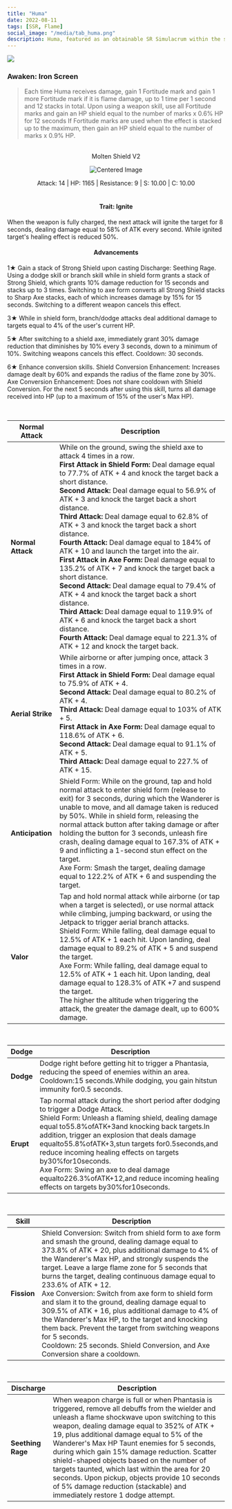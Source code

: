 ```yaml
---
title: "Huma"
date: 2022-08-11
tags: [SSR, Flame]
social_image: "/media/tab_huma.png"
description: Huma, featured as an obtainable SR Simulacrum within the simulacrum system, associated with the weapon Molten Shield V2.
---
```


![](https://i.postimg.cc/zXz0pFqp/Simulacrum-Huma-Awaken.webp)

### Awaken: Iron Screen

> Each time Huma receives damage, gain 1 Fortitude mark and gain 1 more Fortitude mark if it is flame damage, up to 1 time per 1 second and 12 stacks in total. Upon using a weapon skill, use all Fortitude marks and gain an HP shield equal to the number of marks x 0.6% HP for 12 seconds If Fortitude marks are used when the effect is stacked up to the maximum, then gain an HP shield equal to the number of marks x 0.9% HP.

</br>

<center>
Molten Shield V2
</center>

<p align="center">
<img src="https://i.postimg.cc/Y2J1VNNQ/Icon-Weapon-Molten-Shield-V2.webp" alt="Centered Image">
</p>

<center>
Attack: 14 | HP: 1165 | Resistance: 9 | S: 10.00 | C: 10.00
</center>

</br>

<h4 style="text-align: center;">Trait: Ignite</h4>

When the weapon is fully charged, the next attack will ignite the target for 8 seconds, dealing damage equal to 58% of ATK every second. While ignited target's healing effect is reduced 50%.

<h4 style="text-align: center;"> Advancements </h4>

1★ Gain a stack of Strong Shield upon casting Discharge: Seething Rage. Using a dodge skill or branch skill while in shield form grants a stack of Strong Shield, which grants 10% damage reduction for 15 seconds and stacks up to 3 times. Switching to axe form converts all Strong Shield stacks to Sharp Axe stacks, each of which increases damage by 15% for 15 seconds. Switching to a different weapon cancels this effect.

3★ While in shield form, branch/dodge attacks deal additional damage to targets equal to 4% of the user's current HP.

5★ After switching to a shield axe, immediately grant 30% damage reduction that diminishes by 10% every 3 seconds, down to a minimum of 10%. Switching weapons cancels this effect. Cooldown: 30 seconds.

6★ Enhance conversion skills. Shield Conversion Enhancement: Increases damage dealt by 60% and expands the radius of the flame zone by 30%. Axe Conversion Enhancement: Does not share cooldown with Shield Conversion. For the next 5 seconds after using this skill, turns all damage received into HP (up to a maximum of 15% of the user's Max HP).

</br>

| Normal Attack     | Description                                                                                                                                                                                                                                                                                                                                                                                                                                                                                                                                                                                                                                                                                                                                                                                                                                                                                                                                                     |
| ----------------- | --------------------------------------------------------------------------------------------------------------------------------------------------------------------------------------------------------------------------------------------------------------------------------------------------------------------------------------------------------------------------------------------------------------------------------------------------------------------------------------------------------------------------------------------------------------------------------------------------------------------------------------------------------------------------------------------------------------------------------------------------------------------------------------------------------------------------------------------------------------------------------------------------------------------------------------------------------------- |
| **Normal Attack** | While on the ground, swing the shield axe to attack 4 times in a row. </br> **First Attack in Shield Form:** Deal damage equal to 77.7% of ATK + 4 and knock the target back a short distance. </br> **Second Attack:** Deal damage equal to 56.9% of ATK + 3 and knock the target back a short distance. </br> **Third Attack:** Deal damage equal to 62.8% of ATK + 3 and knock the target back a short distance. </br> **Fourth Attack:** Deal damage equal to 184% of ATK + 10 and launch the target into the air. </br> **First Attack in Axe Form:** Deal damage equal to 135.2% of ATK + 7 and knock the target back a short distance. </br> **Second Attack:** Deal damage equal to 79.4% of ATK + 4 and knock the target back a short distance. </br> **Third Attack:** Deal damage equal to 119.9% of ATK + 6 and knock the target back a short distance. </br> **Fourth Attack:** Deal damage equal to 221.3% of ATK + 12 and knock the target back. |
| **Aerial Strike** | While airborne or after jumping once, attack 3 times in a row. </br> **First Attack in Shield Form:** Deal damage equal to 75.9% of ATK + 4. </br> **Second Attack:** Deal damage equal to 80.2% of ATK + 4. </br> **Third Attack:** Deal damage equal to 103% of ATK + 5. </br> **First Attack in Axe Form:** Deal damage equal to 118.6% of ATK + 6. </br> **Second Attack:** Deal damage equal to 91.1% of ATK + 5. </br> **Third Attack:** Deal damage equal to 227.% of ATK + 15.                                                                                                                                                                                                                                                                                                                                                                                                                                                                          |
| **Anticipation**  | Shield Form: While on the ground, tap and hold normal attack to enter shield form (release to exit) for 3 seconds, during which the Wanderer is unable to move, and all damage taken is reduced by 50%. While in shield form, releasing the normal attack button after taking damage or after holding the button for 3 seconds, unleash fire crash, dealing damage equal to 167.3% of ATK + 9 and inflicting a 1-second stun effect on the target.<br>Axe Form: Smash the target, dealing damage equal to 122.2% of ATK + 6 and suspending the target.                                                                                                                                                                                                                                                                                                                                                                                                          |
| **Valor**         | Tap and hold normal attack while airborne (or tap when a target is selected), or use normal attack while climbing, jumping backward, or using the Jetpack to trigger aerial branch attacks.<br>Shield Form: While falling, deal damage equal to 12.5% of ATK + 1 each hit. Upon landing, deal damage equal to 89.2% of ATK + 5 and suspend the target.<br>Axe Form: While falling, deal damage equal to 12.5% of ATK + 1 each hit. Upon landing, deal damage equal to 128.3% of ATK +7 and suspend the target.<br>The higher the altitude when triggering the attack, the greater the damage dealt, up to 600% damage.                                                                                                                                                                                                                                                                                                                                          |

</br>

| Dodge     | Description                                                                                                                                                                                                                                                                                                                                                                                                                                                                                     |
| --------- | ----------------------------------------------------------------------------------------------------------------------------------------------------------------------------------------------------------------------------------------------------------------------------------------------------------------------------------------------------------------------------------------------------------------------------------------------------------------------------------------------- |
| **Dodge** | Dodge right before getting hit to trigger a Phantasia, reducing the speed of enemies within an area. Cooldown:15 seconds.While dodging, you gain hitstun immunity for0.5 seconds.                                                                                                                                                                                                                                                                                                               |
| **Erupt** | Tap normal attack during the short period after dodging to trigger a Dodge Attack.<br>Shield Form: Unleash a flaming shield, dealing damage equal to55.8%ofATK+3and knocking back targets.In addition, trigger an explosion that deals damage equalto55.8%ofATK+3,stun targets for0.5seconds,and reduce incoming healing effects on targets by30%for10seconds.<br>Axe Form: Swing an axe to deal damage equalto226.3%ofATK+12,and reduce incoming healing effects on targets by30%for10seconds. |

</br>

| Skill       | Description                                                                                                                                                                                                                                                                                                                                                                                                                                                                                                                                                                                                                                                                                                 |
| ----------- | ----------------------------------------------------------------------------------------------------------------------------------------------------------------------------------------------------------------------------------------------------------------------------------------------------------------------------------------------------------------------------------------------------------------------------------------------------------------------------------------------------------------------------------------------------------------------------------------------------------------------------------------------------------------------------------------------------------- |
| **Fission** | Shield Conversion: Switch from shield form to axe form and smash the ground, dealing damage equal to 373.8% of ATK + 20, plus additional damage to 4% of the Wanderer's Max HP, and strongly suspends the target. Leave a large flame zone for 5 seconds that burns the target, dealing continuous damage equal to 233.6% of ATK + 12.<br>Axe Conversion: Switch from axe form to shield form and slam it to the ground, dealing damage equal to 309.5% of ATK + 16, plus additional damage to 4% of the Wanderer's Max HP, to the target and knocking them back. Prevent the target from switching weapons for 5 seconds.<br>Cooldown: 25 seconds. Shield Conversion, and Axe Conversion share a cooldown. |

</br>

| Discharge         | Description                                                                                                                                                                                                                                                                                                                                                                                                                                                                                                                                                                 |
| ----------------- | --------------------------------------------------------------------------------------------------------------------------------------------------------------------------------------------------------------------------------------------------------------------------------------------------------------------------------------------------------------------------------------------------------------------------------------------------------------------------------------------------------------------------------------------------------------------------- |
| **Seething Rage** | When weapon charge is full or when Phantasia is triggered, remove all debuffs from the wielder and unleash a flame shockwave upon switching to this weapon, dealing damage equal to 352% of ATK + 19, plus additional damage equal to 5% of the Wanderer's Max HP Taunt enemies for 5 seconds, during which gain 15% damage reduction. Scatter shield-shaped objects based on the number of targets taunted, which last within the area for 20 seconds. Upon pickup, objects provide 10 seconds of 5% damage reduction (stackable) and immediately restore 1 dodge attempt. |
